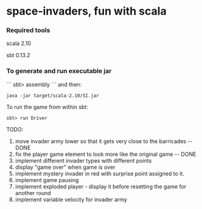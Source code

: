space-invaders, fun with scala
==============================

<h3>Required tools</h3>

scala 2.10

sbt 0.13.2

<h3>To generate and run executable jar</h3>
```
sbt> assembly
```
and then:

```
java -jar target/scala-2.10/SI.jar
````

To run the game from within sbt:

```
sbt> run Driver
```

TODO:

1) move invader army lower so that it gets very close to the barricades -- DONE
2) fix the player game element to look more like the original game      -- DONE
3) implement different invader types with different points
4) display "game over" when game is over
5) implement mystery invader in red with surprise point assigned to it.
6) implement game pausing
7) implement exploded player - display it before resetting the game for another round
8) implement variable velocity for invader army

